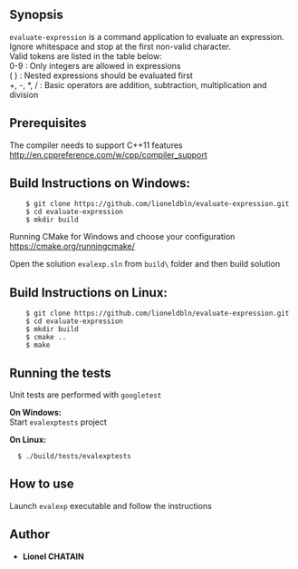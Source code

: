 ## Synopsis

`evaluate-expression` is a command application to evaluate an expression.  
Ignore whitespace and stop at the first non-valid character.  
Valid tokens are listed in the table below:  
0-9  :  Only integers are allowed in expressions  
( )  :  Nested expressions should be evaluated first  
+, -, *, /  :  Basic operators are addition, subtraction, multiplication and division  

## Prerequisites

The compiler needs to support C++11 features  
http://en.cppreference.com/w/cpp/compiler_support

## Build Instructions on Windows:

```
    $ git clone https://github.com/lioneldbln/evaluate-expression.git
    $ cd evaluate-expression
    $ mkdir build
```
  Running CMake for Windows and choose your configuration  
  https://cmake.org/runningcmake/

  Open the solution `evalexp.sln` from `build\` folder and then build solution

## Build Instructions on Linux:

```
    $ git clone https://github.com/lioneldbln/evaluate-expression.git
    $ cd evaluate-expression
    $ mkdir build
    $ cmake ..
    $ make
```
## Running the tests

Unit tests are performed with `googletest`  
    
  **On Windows:**  
  Start `evalexptests` project  
  
  **On Linux:**
```
  $ ./build/tests/evalexptests
```

## How to use

Launch `evalexp` executable and follow the instructions

## Author

* **Lionel CHATAIN**

